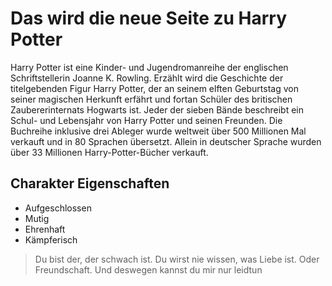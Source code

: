 # Das wird die neue Seite zu Harry Potter

Harry Potter ist eine Kinder- und Jugendromanreihe der englischen Schriftstellerin Joanne K. Rowling. Erzählt wird die Geschichte der titelgebenden Figur Harry Potter, der an seinem elften Geburtstag von seiner magischen Herkunft erfährt und fortan Schüler des britischen Zaubererinternats Hogwarts ist. Jeder der sieben Bände beschreibt ein Schul- und Lebensjahr von Harry Potter und seinen Freunden. Die Buchreihe inklusive drei Ableger wurde weltweit über 500 Millionen Mal verkauft und in 80 Sprachen übersetzt. Allein in deutscher Sprache wurden über 33 Millionen Harry-Potter-Bücher verkauft.

## Charakter Eigenschaften

* Aufgeschlossen
* Mutig
* Ehrenhaft
* Kämpferisch

> Du bist der, der schwach ist. Du wirst nie wissen, was Liebe ist. Oder Freundschaft. Und deswegen kannst du mir nur leidtun